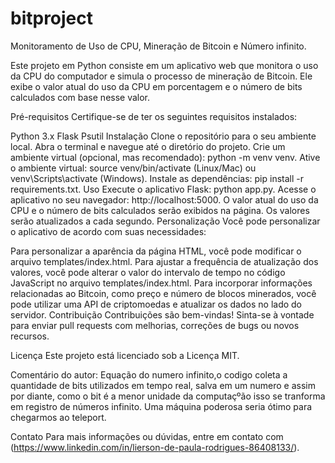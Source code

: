 # bitproject
Monitoramento de Uso de CPU, Mineração de Bitcoin e Número infinito.

Este projeto em Python consiste em um aplicativo web que monitora o uso da CPU do computador e simula o processo de mineração de Bitcoin. Ele exibe o valor atual do uso da CPU em porcentagem e o número de bits calculados com base nesse valor.

Pré-requisitos
Certifique-se de ter os seguintes requisitos instalados:

Python 3.x
Flask
Psutil
Instalação
Clone o repositório para o seu ambiente local.
Abra o terminal e navegue até o diretório do projeto.
Crie um ambiente virtual (opcional, mas recomendado): python -m venv venv.
Ative o ambiente virtual: source venv/bin/activate (Linux/Mac) ou venv\Scripts\activate (Windows).
Instale as dependências: pip install -r requirements.txt.
Uso
Execute o aplicativo Flask: python app.py.
Acesse o aplicativo no seu navegador: http://localhost:5000.
O valor atual do uso da CPU e o número de bits calculados serão exibidos na página.
Os valores serão atualizados a cada segundo.
Personalização
Você pode personalizar o aplicativo de acordo com suas necessidades:

Para personalizar a aparência da página HTML, você pode modificar o arquivo templates/index.html.
Para ajustar a frequência de atualização dos valores, você pode alterar o valor do intervalo de tempo no código JavaScript no arquivo templates/index.html.
Para incorporar informações relacionadas ao Bitcoin, como preço e número de blocos minerados, você pode utilizar uma API de criptomoedas e atualizar os dados no lado do servidor.
Contribuição
Contribuições são bem-vindas! Sinta-se à vontade para enviar pull requests com melhorias, correções de bugs ou novos recursos.

Licença
Este projeto está licenciado sob a Licença MIT.


Comentário do autor: Equação do numero infinito,o codigo coleta a quantidade de bits utilizados em tempo real, salva em um numero e assim por diante, como o bit é a menor unidade da computaçºão isso se tranforma em registro de números infinito. Uma máquina poderosa seria ótimo para chegarmos ao teleport.

Contato
Para mais informações ou dúvidas, entre em contato com (https://www.linkedin.com/in/lierson-de-paula-rodrigues-86408133/).
